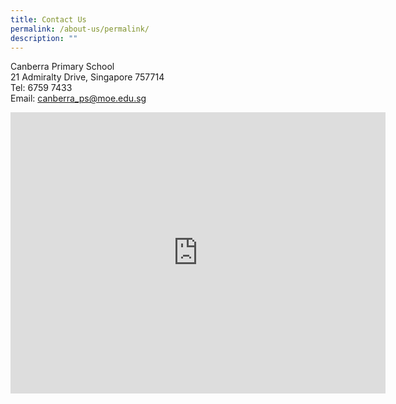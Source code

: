 ```yaml
---
title: Contact Us
permalink: /about-us/permalink/
description: ""
---
```

Canberra Primary School<br>
21 Admiralty Drive, Singapore 757714<br>
Tel: 6759 7433<br>
Email: canberra_ps@moe.edu.sg

<iframe loading="lazy" allowfullscreen="" style="border:0;" height="450" width="600" src="https://www.google.com/maps/embed?pb=!1m14!1m8!1m3!1d63817.305042019914!2d103.74063846292725!3d1.4266392385169!3m2!1i1024!2i768!4f13.1!3m3!1m2!1s0x31da136480eb3081%3A0x4bfaee3a2de748f9!2sCanberra%20Primary%20School!5e0!3m2!1sen!2ssg!4v1679561484502!5m2!1sen!2ssg"></iframe>


